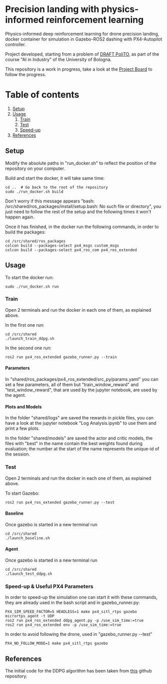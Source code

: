 # Precision landing with physics-informed reinforcement learning
Physics-informed deep reinforcement learning for drone precision landing, docker container for simulation in 
Gazebo-ROS2 dashing with PX4-Autopilot controller. 

Project developed, starting from a problem of [DRAFT PoliTO](https://www.draftpolito.it/), as part of the course 
"AI in Industry" of the University 
of Bologna.

This repository is a work in progress, take a look at the [Project Board](https://github.com/carlo98/precision_landing_physics_informed_RL/projects/1) 
to follow the progress.

# Table of contents
1. [Setup](#setup)
2. [Usage](#usage)
   1. [Train](#train)
   2. [Test](#test)
   3. [Speed-up](#speed)
3. [References](#references)

## Setup <a name="setup"></a>
Modify the absolute paths in "run_docker.sh" to reflect the position of the repository on your computer.

Build and start the docker, it will take same time:
```
cd ..  # Go back to the root of the repository
sudo ./run_docker.sh build
```

Don't worry if this message appears "bash: /src/shared/ros_packages/install/setup.bash: No such file or directory", 
you just need to follow the rest of the setup and the following times it won't happen again.

Once it has finished, in the docker run the following commands, in order to build the packages:
```
cd /src/shared/ros_packages
colcon build --packages-select px4_msgs custom_msgs
colcon build --packages-select px4_ros_com px4_ros_extended
```

## Usage <a name="usage"></a>
To start the docker run:
```
sudo ./run_docker.sh run
```

### Train <a name="train"></a>
Open 2 terminals and run the docker in each one of them, as explained above.

In the first one run:
```
cd /src/shared
./launch_train_ddpg.sh
```

In the second one run:
```
ros2 run px4_ros_extended gazebo_runner.py --train
```

#### Parameters
In "shared/ros_packages/px4_ros_extended/src_py/params.yaml" you can set a few parameters, all of them but 
"train_window_reward" and "test_window_reward", that are used by the jupyter notebook, are used by the agent.

#### Plots and Models
In the folder "shared/logs" are saved the rewards in pickle files, you can have a look at the jupyter notebook 
"Log Analysis.ipynb" to use them and print a few plots.

In the folder "shared/models" are saved the actor and critic models, 
the files with "best" in the name contain the best weights found during evaluation; the number at the start of the name 
represents the unique-id of the session.

### Test <a name="test"></a>
Open 2 terminals and run the docker in each one of them, as explained above.

To start Gazebo:
```
ros2 run px4_ros_extended gazebo_runner.py --test
```

#### Baseline
Once gazebo is started in a new terminal run
```
cd /src/shared
./launch_baseline.sh
```

#### Agent
Once gazebo is started in a new terminal run
```
cd /src/shared
./launch_test_ddpg.sh
```


### Speed-up & Useful PX4 Parameters <a name="speed"></a>
In order to speed-up the simulation one can start it with these commands, they are already used in the bash script and 
in gazebo_runner.py:
```
PX4_SIM_SPEED_FACTOR=5 HEADLESS=1 make px4_sitl_rtps gazebo
micrortps_agent -t UDP
ros2 run px4_ros_extended ddpg_agent.py -p /use_sim_time:=true
ros2 run px4_ros_extended env -p /use_sim_time:=true
```

In order to avoid following the drone, used in "gazebo_runner.py --test" 
```
PX4_NO_FOLLOW_MODE=1 make px4_sitl_rtps gazebo
```

## References <a name="references"></a>
The initial code for the DDPG algorithm has been taken from [this](https://github.com/vy007vikas/PyTorch-ActorCriticRL) 
github repository.
